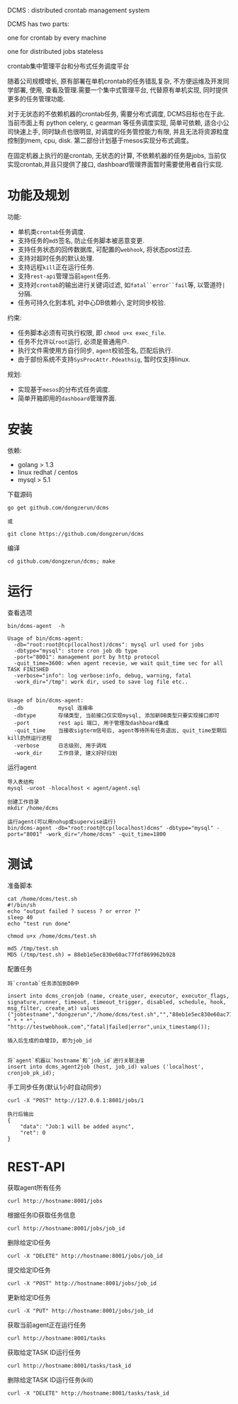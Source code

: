 DCMS : distributed crontab management system

DCMS has two parts:

one for crontab by every machine

one for distributed jobs stateless

crontab集中管理平台和分布式任务调度平台

随着公司规模增长, 原有部署在单机crontab的任务错乱复杂, 不方便运维及开发同学部署, 使用, 查看及管理.需要一个集中式管理平台, 代替原有单机实现, 同时提供更多的任务管理功能.

对于无状态的不依赖机器的crontab任务, 需要分布式调度, DCMS目标也在于此. 当前市面上有 python celery, c gearman 等任务调度实现, 简单可依赖, 适合小公司快速上手, 同时缺点也很明显, 对调度的任务管控能力有限, 并且无法将资源粒度控制到mem, cpu, disk. 第二部份计划基于mesos实现分布式调度。

在固定机器上执行的是crontab, 无状态的计算, 不依赖机器的任务是jobs, 当前仅实现crontab,并且只提供了接口, dashboard管理界面暂时需要使用者自行实现.



功能及规划
===

功能:
* 单机类`crontab`任务调度.
* 支持任务的`md5`签名, 防止任务脚本被恶意变更.
* 支持任务状态的回传数据库, 可配置的`webhook`, 将状态post过去.
* 支持对超时任务的默认处理.
* 支持远程`kill`正在运行任务.
* 支持`rest-api`管理当前`agent`任务.
* 支持对`crontab`的输出进行关键词过滤, 如`fatal``error``fail`等, 以管道符`|`分隔.
* 任务可持久化到本机, 对中心DB依赖小, 定时同步校验.

约束:
* 任务脚本必须有可执行权限, 即 `chmod u+x exec_file`.
* 任务不允许以`root`运行, 必须是普通用户.
* 执行文件需使用方自行同步, `agent`校验签名, 匹配后执行.
* 由于部份系统不支持`SysProcAttr.Pdeathsig`, 暂时仅支持linux.

规划:
* 实现基于`mesos`的分布式任务调度.
* 简单开箱即用的`dashboard`管理界面.




安装
===

依赖:
* golang > 1.3
* linux redhat / centos
* mysql > 5.1


下载源码

	go get github.com/dongzerun/dcms

	或

	git clone https://github.com/dongzerun/dcms

编译

	cd github.com/dongzerun/dcms; make




运行
===

查看选项

	bin/dcms-agent  -h

	Usage of bin/dcms-agent:
	  -db="root:root@tcp(localhost)/dcms": mysql url used for jobs
	  -dbtype="mysql": store cron job db type
	  -port="8001": management port by http protocol
	  -quit_time=3600: when agent recevie, we wait quit_time sec for all TASK FINISHED
	  -verbose="info": log verbose:info, debug, warning, fatal
	  -work_dir="/tmp": work dir, used to save log file etc..


	Usage of bin/dcms-agent:
	  -db  			mysql 连接串
	  -dbtype 		存储类型, 当前接口仅实现mysql, 添加新DB类型只要实现接口即可
	  -port 		rest api 端口, 用于管理及dashboard集成
	  -quit_time	当接收sigterm信号后, agent等待所有任务退出, quit_time至期后 kill扔然运行进程
	  -verbose		日志级别, 用于调戏
	  -work_dir		工作目录, 建义好好归划

运行agent

	导入表结构
	mysql -uroot -hlocalhost < agent/agent.sql

	创建工作目录
	mkdir /home/dcms

	运行agent(可以用nohup或supervise运行)
	bin/dcms-agent -db="root:root@tcp(localhost)dcms" -dbtype="mysql" -port="8001" -work_dir="/home/dcms" -quit_time=1800


测试
===

准备脚本

	cat /home/dcms/test.sh
	#!/bin/sh
	echo "output failed ? sucess ? or error ?"
	sleep 40
	echo "test run done"

	chmod u+x /home/dcms/test.sh

	md5 /tmp/test.sh 
	MD5 (/tmp/test.sh) = 88eb1e5ec830e60ac77fdf869962b928

配置任务

	将`crontab`任务添加到DB中

	insert into dcms_cronjob (name, create_user, executor, executor_flags, signature,runner, timeout, timeout_trigger, disabled, schedule, hook, msg_filter, create_at) values ("jobtestname","dongzerun","/home/dcms/test.sh","","88eb1e5ec830e60ac77fdf869962b928","dzr",30,0,0,"*/1 * * * *", "http://testwebhook.com","fatal|failed|error",unix_timestamp());

	插入后生成的自增ID, 即为job_id


	将`agent`机器以`hostname`和`job_id`进行关联注册
	insert into dcms_agent2job (host, job_id) values ('localhost', cronjob_pk_id);

手工同步任务(默认1小时自动同步)

	curl -X "POST" http://127.0.0.1:8001/jobs/1

	执行后输出
	{
   		"data": "Job:1 will be added async",
   		"ret": 0
 	}


REST-API
===

获取agent所有任务

	curl http://hostname:8001/jobs

根据任务ID获取任务信息

	curl http://hostname:8001/jobs/job_id

删除给定ID任务

	curl -X "DELETE" http://hostname:8001/jobs/job_id

提交给定ID任务

	curl -X "POST" http://hostname:8001/jobs/job_id

更新给定ID任务

	curl -X "PUT" http://hostname:8001/jobs/job_id

获取当前agent正在运行任务

	curl http://hostname:8001/tasks

获取给定TASK ID运行任务

	curl http://hostname:8001/tasks/task_id

删除给定TASK ID运行任务(kill)

	curl -X "DELETE" http://hostname:8001/tasks/task_id



